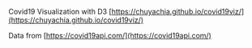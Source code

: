 Covid19 Visualization with D3 [https://chuyachia.github.io/covid19viz/](https://chuyachia.github.io/covid19viz/)

Data from [https://covid19api.com/](https://covid19api.com/)

